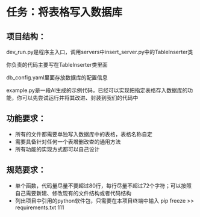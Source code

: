 # 任务：将表格写入数据库

## 项目结构：
dev_run.py是程序主入口，调用servers中insert_server.py中的TableInserter类

你负责的代码主要写在TableInserter类里面

db_config.yaml里面存放数据库的配置信息

example.py是一段AI生成的示例代码，已经可以实现把指定表格存入数据库的功能，你可以先尝试运行并将其改进、封装到我们的代码中


## 功能要求：
- 所有的文件都需要单独写入数据库中的表格，表格名称自定
- 需要具备针对任何一个表增删改查的通用方法
- 所有功能的实现方式都可以自己设计


## 规范要求：
- 单个函数，代码量尽量不要超过80行，每行尽量不超过72个字符；可以按照自己需要新建、修改现有的文件结构或者代码结构
- 列出项目中引用的python软件包，只需要在本项目终端中输入 pip freeze >> requirements.txt
111